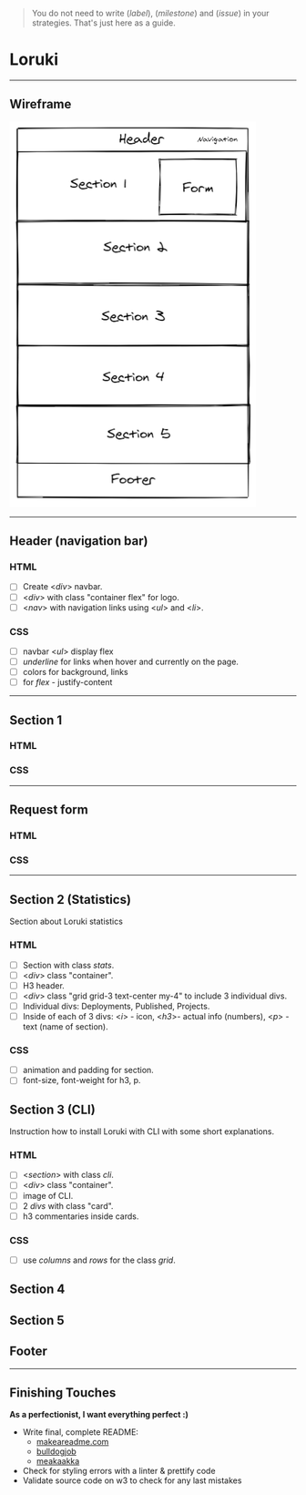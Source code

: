 > You do not need to write (_label_), (_milestone_) and (_issue_) in your strategies. That's just here as a guide.

# Loruki

---

## Wireframe

![wireframe](https://github.com/IrinaSing/Loruki-5/blob/main/Pictures/wireframe.png)

---

## Header (navigation bar)

### HTML

- [ ] Create <_div_> navbar.
- [ ] <_div_> with class "container flex" for logo.
- [ ] <_nav_> with navigation links using <_ul_> and <_li_>.

### CSS

- [ ] navbar <_ul_> display flex
- [ ] _underline_ for links when hover and currently on the page.
- [ ] colors for background, links
- [ ] for _flex_ - justify-content

---

## Section 1

### HTML

### CSS

---

## Request form

### HTML

### CSS

---

## Section 2 (Statistics)

Section about Loruki statistics

### HTML

- [ ] Section with class _stats_.
- [ ] <_div_> class "container".
- [ ] H3 header.
- [ ] <_div_> class "grid grid-3 text-center my-4" to include 3 individual divs.
- [ ] Individual divs: Deployments, Published, Projects.
- [ ] Inside of each of 3 divs: <_i_> - icon, <_h3_>- actual info (numbers), <_p_> - text (name of section).

### CSS

- [ ] animation and padding for section.
- [ ] font-size, font-weight for h3, p.

## Section 3 (CLI)

Instruction how to install Loruki with CLI with some short explanations.

### HTML

- [ ] <_section_> with class _cli_.
- [ ] <_div_> class "container".
- [ ] image of CLI.
- [ ] 2 _divs_ with class "card".
- [ ] h3 commentaries inside cards.

### CSS

- [ ] use _columns_ and _rows_ for the class _grid_.

## Section 4

## Section 5

## Footer

---

## Finishing Touches

**As a perfectionist, I want everything perfect :)**

- Write final, complete README:
  - [makeareadme.com](https://www.makeareadme.com/)
  - [bulldogjob](https://bulldogjob.com/news/449-how-to-write-a-good-readme-for-your-github-project)
  - [meakaakka](https://medium.com/@meakaakka/a-beginners-guide-to-writing-a-kickass-readme-7ac01da88ab3)
- Check for styling errors with a linter & prettify code
- Validate source code on w3 to check for any last mistakes
